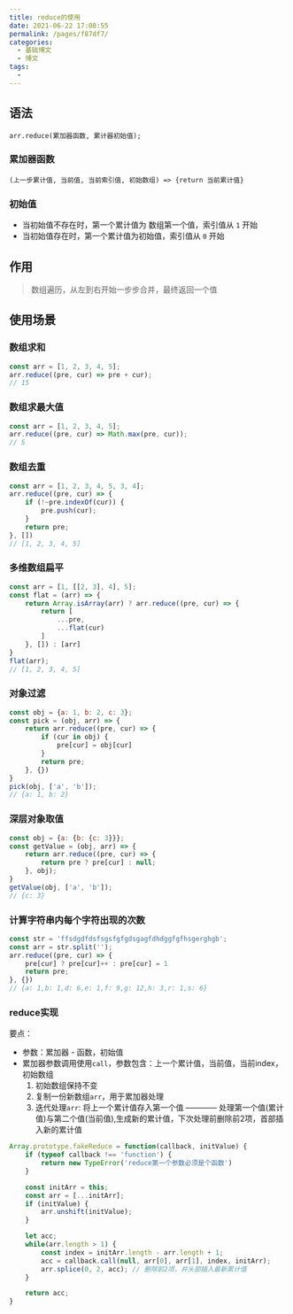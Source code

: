 ```yaml
---
title: reduce的使用
date: 2021-06-22 17:08:55
permalink: /pages/f87df7/
categories:
  - 基础博文
  - 博文
tags:
  - 
---
```



## 语法
    arr.reduce(累加器函数, 累计器初始值);

### 累加器函数
    (上一步累计值, 当前值, 当前索引值, 初始数组) => {return 当前累计值}

### 初始值
+ 当初始值不存在时，第一个累计值为 数组第一个值，索引值从 `1` 开始
+ 当初始值存在时，第一个累计值为初始值，索引值从 `0` 开始

## 作用
> 数组遍历，从左到右开始一步步合并，最终返回一个值


## 使用场景

### 数组求和
```js
const arr = [1, 2, 3, 4, 5];
arr.reduce((pre, cur) => pre + cur);
// 15
```

### 数组求最大值
```js
const arr = [1, 2, 3, 4, 5];
arr.reduce((pre, cur) => Math.max(pre, cur));
// 5
```

### 数组去重
```js
const arr = [1, 2, 3, 4, 5, 3, 4];
arr.reduce((pre, cur) => {
    if (!~pre.indexOf(cur)) {
        pre.push(cur);
    }
    return pre;
}, [])
// [1, 2, 3, 4, 5]
```

### 多维数组扁平
```js
const arr = [1, [[2, 3], 4], 5];
const flat = (arr) => {
    return Array.isArray(arr) ? arr.reduce((pre, cur) => {
        return [
            ...pre,
            ...flat(cur)
        ]
    }, []) : [arr]
}
flat(arr);
// [1, 2, 3, 4, 5]
```

### 对象过滤
```js
const obj = {a: 1, b: 2, c: 3};
const pick = (obj, arr) => {
    return arr.reduce((pre, cur) => {
        if (cur in obj) {
            pre[cur] = obj[cur]
        }
        return pre;
    }, {})
}
pick(obj, ['a', 'b']);
// {a: 1, b: 2}
```

### 深层对象取值
```js
const obj = {a: {b: {c: 3}}};
const getValue = (obj, arr) => {
    return arr.reduce((pre, cur) => {
        return pre ? pre[cur] : null;
    }, obj);
}
getValue(obj, ['a', 'b']);
// {c: 3}
```

### 计算字符串内每个字符出现的次数
```js
const str = 'ffsdgdfdsfsgsfgfgdsgagfdhdggfgfhsgerghgb';
const arr = str.split('');
arr.reduce((pre, cur) => {
    pre[cur] ? pre[cur]++ : pre[cur] = 1
    return pre;
}, {})
// {a: 1,b: 1,d: 6,e: 1,f: 9,g: 12,h: 3,r: 1,s: 6}
```

### reduce实现
要点：
+ 参数：累加器 - 函数，初始值
+ 累加器参数调用使用`call`，参数包含：上一个累计值，当前值，当前index，初始数组
  1. 初始数组保持不变
  2. 复制一份新数组`arr`，用于累加器处理
  3. 迭代处理`arr`: 将上一个累计值存入第一个值 ———— 处理第一个值(累计值)与第二个值(当前值),生成新的累计值，下次处理前删除前2项，首部插入新的累计值

```js
Array.prototype.fakeReduce = function(callback, initValue) {
    if (typeof callback !== 'function') {
        return new TypeError('reduce第一个参数必须是个函数')
    }

    const initArr = this;
    const arr = [...initArr];
    if (initValue) {
        arr.unshift(initValue);
    }

    let acc;
    while(arr.length > 1) {
        const index = initArr.length - arr.length + 1;
        acc = callback.call(null, arr[0], arr[1], index, initArr);
        arr.splice(0, 2, acc); // 删除前2项，并头部插入最新累计值
    }

    return acc;
}
```
